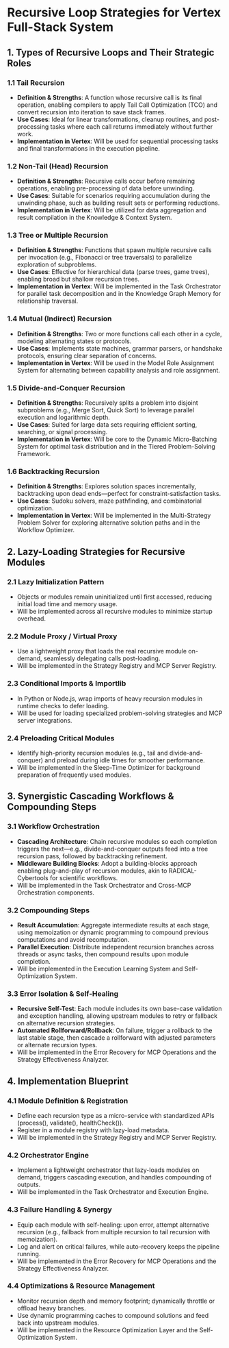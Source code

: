 # Recursive Loop Strategies for Vertex Full-Stack System

## 1. Types of Recursive Loops and Their Strategic Roles

### 1.1 Tail Recursion
- **Definition & Strengths**: A function whose recursive call is its final operation, enabling compilers to apply Tail Call Optimization (TCO) and convert recursion into iteration to save stack frames.
- **Use Cases**: Ideal for linear transformations, cleanup routines, and post-processing tasks where each call returns immediately without further work.
- **Implementation in Vertex**: Will be used for sequential processing tasks and final transformations in the execution pipeline.

### 1.2 Non-Tail (Head) Recursion
- **Definition & Strengths**: Recursive calls occur before remaining operations, enabling pre-processing of data before unwinding.
- **Use Cases**: Suitable for scenarios requiring accumulation during the unwinding phase, such as building result sets or performing reductions.
- **Implementation in Vertex**: Will be utilized for data aggregation and result compilation in the Knowledge & Context System.

### 1.3 Tree or Multiple Recursion
- **Definition & Strengths**: Functions that spawn multiple recursive calls per invocation (e.g., Fibonacci or tree traversals) to parallelize exploration of subproblems.
- **Use Cases**: Effective for hierarchical data (parse trees, game trees), enabling broad but shallow recursion trees.
- **Implementation in Vertex**: Will be implemented in the Task Orchestrator for parallel task decomposition and in the Knowledge Graph Memory for relationship traversal.

### 1.4 Mutual (Indirect) Recursion
- **Definition & Strengths**: Two or more functions call each other in a cycle, modeling alternating states or protocols.
- **Use Cases**: Implements state machines, grammar parsers, or handshake protocols, ensuring clear separation of concerns.
- **Implementation in Vertex**: Will be used in the Model Role Assignment System for alternating between capability analysis and role assignment.

### 1.5 Divide-and-Conquer Recursion
- **Definition & Strengths**: Recursively splits a problem into disjoint subproblems (e.g., Merge Sort, Quick Sort) to leverage parallel execution and logarithmic depth.
- **Use Cases**: Suited for large data sets requiring efficient sorting, searching, or signal processing.
- **Implementation in Vertex**: Will be core to the Dynamic Micro-Batching System for optimal task distribution and in the Tiered Problem-Solving Framework.

### 1.6 Backtracking Recursion
- **Definition & Strengths**: Explores solution spaces incrementally, backtracking upon dead ends—perfect for constraint-satisfaction tasks.
- **Use Cases**: Sudoku solvers, maze pathfinding, and combinatorial optimization.
- **Implementation in Vertex**: Will be implemented in the Multi-Strategy Problem Solver for exploring alternative solution paths and in the Workflow Optimizer.

## 2. Lazy-Loading Strategies for Recursive Modules

### 2.1 Lazy Initialization Pattern
- Objects or modules remain uninitialized until first accessed, reducing initial load time and memory usage.
- Will be implemented across all recursive modules to minimize startup overhead.

### 2.2 Module Proxy / Virtual Proxy
- Use a lightweight proxy that loads the real recursive module on-demand, seamlessly delegating calls post-loading.
- Will be implemented in the Strategy Registry and MCP Server Registry.

### 2.3 Conditional Imports & Importlib
- In Python or Node.js, wrap imports of heavy recursion modules in runtime checks to defer loading.
- Will be used for loading specialized problem-solving strategies and MCP server integrations.

### 2.4 Preloading Critical Modules
- Identify high-priority recursion modules (e.g., tail and divide-and-conquer) and preload during idle times for smoother performance.
- Will be implemented in the Sleep-Time Optimizer for background preparation of frequently used modules.

## 3. Synergistic Cascading Workflows & Compounding Steps

### 3.1 Workflow Orchestration
- **Cascading Architecture**: Chain recursive modules so each completion triggers the next—e.g., divide-and-conquer outputs feed into a tree recursion pass, followed by backtracking refinement.
- **Middleware Building Blocks**: Adopt a building-blocks approach enabling plug-and-play of recursion modules, akin to RADICAL-Cybertools for scientific workflows.
- Will be implemented in the Task Orchestrator and Cross-MCP Orchestration components.

### 3.2 Compounding Steps
- **Result Accumulation**: Aggregate intermediate results at each stage, using memoization or dynamic programming to compound previous computations and avoid recomputation.
- **Parallel Execution**: Distribute independent recursion branches across threads or async tasks, then compound results upon module completion.
- Will be implemented in the Execution Learning System and Self-Optimization System.

### 3.3 Error Isolation & Self-Healing
- **Recursive Self-Test**: Each module includes its own base-case validation and exception handling, allowing upstream modules to retry or fallback on alternative recursion strategies.
- **Automated Rollforward/Rollback**: On failure, trigger a rollback to the last stable stage, then cascade a rollforward with adjusted parameters or alternate recursion types.
- Will be implemented in the Error Recovery for MCP Operations and the Strategy Effectiveness Analyzer.

## 4. Implementation Blueprint

### 4.1 Module Definition & Registration
- Define each recursion type as a micro-service with standardized APIs (process(), validate(), healthCheck()).
- Register in a module registry with lazy-load metadata.
- Will be implemented in the Strategy Registry and MCP Server Registry.

### 4.2 Orchestrator Engine
- Implement a lightweight orchestrator that lazy-loads modules on demand, triggers cascading execution, and handles compounding of outputs.
- Will be implemented in the Task Orchestrator and Execution Engine.

### 4.3 Failure Handling & Synergy
- Equip each module with self-healing: upon error, attempt alternative recursion (e.g., fallback from multiple recursion to tail recursion with memoization).
- Log and alert on critical failures, while auto-recovery keeps the pipeline running.
- Will be implemented in the Error Recovery for MCP Operations and the Strategy Effectiveness Analyzer.

### 4.4 Optimizations & Resource Management
- Monitor recursion depth and memory footprint; dynamically throttle or offload heavy branches.
- Use dynamic programming caches to compound solutions and feed back into upstream modules.
- Will be implemented in the Resource Optimization Layer and the Self-Optimization System.
